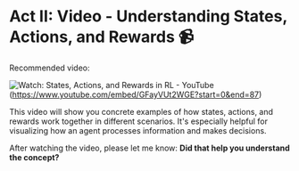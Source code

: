 # Act II: Video - Understanding States, Actions, and Rewards 📹

Recommended video:

![Watch: States, Actions, and Rewards in RL - YouTube](https://img.youtube.com/vi/GFayVUt2WGE/0.jpg)(https://www.youtube.com/embed/GFayVUt2WGE?start=0&end=87)

This video will show you concrete examples of how states, actions, and rewards work together in different scenarios. It's especially helpful for visualizing how an agent processes information and makes decisions.

After watching the video, please let me know: **Did that help you understand the concept?**